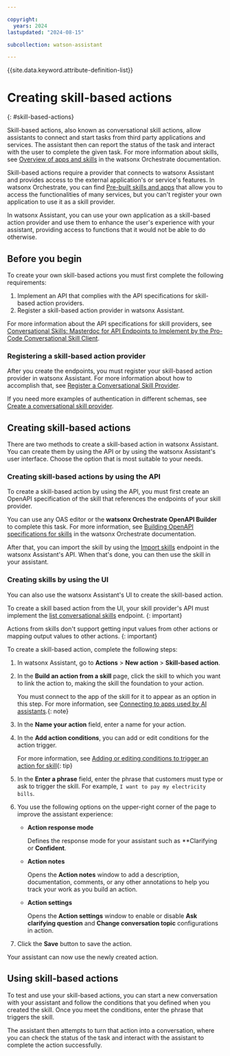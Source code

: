 ```yaml
---

copyright:
  years: 2024
lastupdated: "2024-08-15"

subcollection: watson-assistant

---
```


{{site.data.keyword.attribute-definition-list}}

# Creating skill-based actions
{: #skill-based-actions}

Skill-based actions, also known as conversational skill actions, allow assistants to connect and start tasks from third party applications and services. The assistant then can report the status of the task and interact with the user to complete the given task. For more information about skills, see [Overview of apps and skills](https://www.ibm.com/docs/en/watsonx/watson-orchestrate/current?topic=skills-overview-apps) in the watsonx Orchestrate documentation.

Skill-based actions require a provider that connects to watsonx Assistant and provides access to the external application's or service's features. In watsonx Orchestrate, you can find [Pre-built skills and apps](https://www.ibm.com/docs/en/watsonx/watson-orchestrate/current?topic=prebuilt-apps-skills) that allow you to access the functionalities of many services, but you can't register your own application to use it as a skill provider.

In watsonx Assistant, you can use your own application as a skill-based action provider and use them to enhance the user's experience with your assistant, providing access to functions that it would not be able to do otherwise.

## Before you begin

To create your own skill-based actions you must first complete the following requirements:

1. Implement an API that complies with the API specifications for skill-based action providers.
1. Register a skill-based action provider in watsonx Assistant.

For more information about the API specifications for skill providers, see [Conversational Skills: Masterdoc for API Endpoints to Implement by the Pro-Code Conversational Skill Client](https://github.com/watson-developer-cloud/assistant-toolkit/blob/master/conversational-skills/procode-endpoints.md).

### Registering a skill-based action provider

After you create the endpoints, you must register your skill-based action provider in watsonx Assistant. For more information about how to accomplish that, see [Register a Conversational Skill Provider](https://github.com/watson-developer-cloud/assistant-toolkit/tree/master/conversational-skills#register-a-conversational-skill-provider).

If you need more examples of authentication in different schemas, see [Create a conversational skill provider](https://cloud.ibm.com/apidocs/assistant-v2#createprovider).

## Creating skill-based actions

There are two methods to create a skill-based action in watsonx Assistant. You can create them by using the API or by using the watsonx Assistant's user interface. Choose the option that is most suitable to your needs.

### Creating skill-based actions by using the API

To create a skill-based action by using the API, you must first create an OpenAPI specification of the skill that references the endpoints of your skill provider.

You can use any OAS editor or the **watsonx Orchestrate OpenAPI Builder** to complete this task. For more information, see [Building OpenAPI specifications for skills](https://www.ibm.com/docs/en/watsonx/watson-orchestrate/current?topic=skills-building-openapi-specifications) in the watsonx Orchestrate documentation.

After that, you can import the skill by using the [Import skills](https://cloud.ibm.com/apidocs/assistant-v2#importskills) endpoint in the watsonx Assistant's API. When that's done, you can then use the skill in your assistant.

### Creating skills by using the UI

You can also use the watsonx Assistant's UI to create the skill-based action.

To create a skill based action from the UI, your skill provider's API must implement the [list conversational skills](https://github.com/watson-developer-cloud/assistant-toolkit/blob/master/conversational-skills/procode-endpoints.md#list-conversational-skills) endpoint.
{: important}

Actions from skills don't support getting input values from other actions or mapping output values to other actions.
{: important}

To create a skill-based action, complete the following steps:

1. In watsonx Assistant, go to **Actions** > **New action** > **Skill-based action**. 

1. In the **Build an action from a skill** page, click the skill to which you want to link the action to, making the skill the foundation to your action. 

    You must connect to the app of the skill for it to appear as an option in this step. For more information, see [Connecting to apps used by AI assistants](https://www.ibm.com/docs/en/watsonx/watson-orchestrate/current?topic=skills-connecting-apps-used-by-ai-assistants).{: note} 

1. In the **Name your action** field, enter a name for your action.

1. In the **Add action conditions**, you can add or edit conditions for the action trigger. 

    For more information, see [Adding or editing conditions to trigger an action for skill](https://www.ibm.com/docs/en/watsonx/watson-orchestrate/current?topic=assistants-building-your-ai-assistant-actions#build-actions-overview-conditional-steps){: tip}
    
1. In the **Enter a phrase** field, enter the phrase that customers must type or ask to trigger the skill. For example, `I want to pay my electricity bills`.

1. You use the following options on the upper-right corner of the page to improve the assistant experience:

    - **Action response mode**

        Defines the response mode for your assistant such as **Clarifying or **Confident**.

    - **Action notes** 

        Opens the **Action notes** window to add a description, documentation, comments, or any other annotations to help you track your work as you build an action.

    - **Action settings**

        Opens the **Action settings** window to enable or disable **Ask clarifying question** and **Change conversation topic** configurations in action.

1. Click the **Save** button to save the action.

Your assistant can now use the newly created action.

## Using skill-based actions

To test and use your skill-based actions, you can start a new conversation with your assistant and follow the conditions that you defined when you created the skill. Once you meet the conditions, enter the phrase that triggers the skill.

The assistant then attempts to turn that action into a conversation, where you can check the status of the task and interact with the assistant to complete the action successfully.
